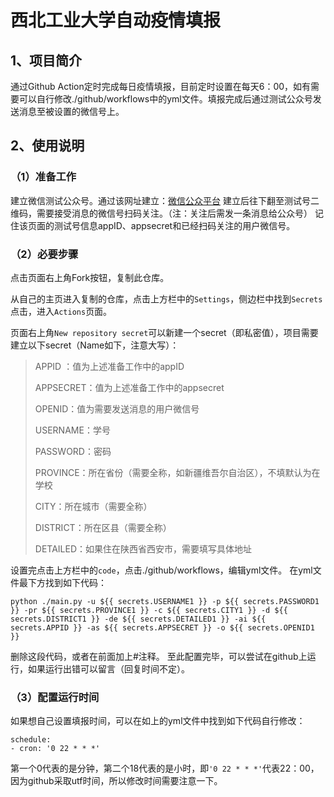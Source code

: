 # **西北工业大学自动疫情填报**
## 1、项目简介
通过Github Action定时完成每日疫情填报，目前定时设置在每天6：00，如有需要可以自行修改./github/workflows中的yml文件。填报完成后通过测试公众号发送消息至被设置的微信号上。
## 2、使用说明
### （1）准备工作
建立微信测试公众号。通过该网址建立：[微信公众平台](https://mp.weixin.qq.com/debug/cgi-bin/sandboxinfo?action=showinfo&t=sandbox/index)
建立后往下翻至测试号二维码，需要接受消息的微信号扫码关注。（注：关注后需发一条消息给公众号）
记住该页面的测试号信息appID、appsecret和已经扫码关注的用户微信号。


### （2）必要步骤
点击页面右上角Fork按钮，复制此仓库。

从自己的主页进入复制的仓库，点击上方栏中的`Settings`，侧边栏中找到`Secrets`点击，进入`Actions`页面。

页面右上角`New repository secret`可以新建一个secret（即私密值），项目需要建立以下secret（Name如下，注意大写）：

> APPID ：值为上述准备工作中的appID
> 
> APPSECRET：值为上述准备工作中的appsecret
> 
> OPENID：值为需要发送消息的用户微信号
> 
> USERNAME：学号
> 
> PASSWORD：密码
> 
> PROVINCE：所在省份（需要全称，如新疆维吾尔自治区），不填默认为在学校
> 
> CITY：所在城市（需要全称）
> 
> DISTRICT：所在区县（需要全称）
> 
> DETAILED：如果住在陕西省西安市，需要填写具体地址

设置完点击上方栏中的`code`，点击./github/workflows，编辑yml文件。
在yml文件最下方找到如下代码：

    python ./main.py -u ${{ secrets.USERNAME1 }} -p ${{ secrets.PASSWORD1 }} -pr ${{ secrets.PROVINCE1 }} -c ${{ secrets.CITY1 }} -d ${{ secrets.DISTRICT1 }} -de ${{ secrets.DETAILED1 }} -ai ${{ secrets.APPID }} -as ${{ secrets.APPSECRET }} -o ${{ secrets.OPENID1 }}
   
   删除这段代码，或者在前面加上#注释。
   至此配置完毕，可以尝试在github上运行，如果运行出错可以留言（回复时间不定）。

### （3）配置运行时间
如果想自己设置填报时间，可以在如上的yml文件中找到如下代码自行修改：

    schedule:
    - cron: '0 22 * * *'
第一个0代表的是分钟，第二个18代表的是小时，即`'0 22 * * *'`代表22：00，因为github采取utf时间，所以修改时间需要注意一下。